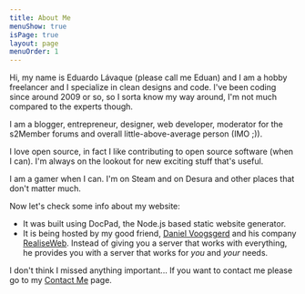 ```yaml
---
title: About Me
menuShow: true
isPage: true
layout: page
menuOrder: 1
---
```

Hi, my name is Eduardo Lávaque (please call me Eduan) and I am a hobby freelancer and I specialize in clean designs and code. I've been coding since around 2009 or so, so I sorta know my way around, I'm not much compared to the experts though.

I am a blogger, entrepreneur, designer, web developer, moderator for the s2Member forums and overall little-above-average person (IMO ;)).

I love open source, in fact I like contributing to open source software (when I can). I'm always on the lookout for new exciting stuff that's useful.

I am a gamer when I can. I'm on Steam and on Desura and other places that don't matter much.

Now let's check some info about my website:

- It was built using DocPad, the Node.js based static website generator.
- It is being hosted by my good friend, [Daniel Voogsgerd](https://github.com/DanielVoogsgerd) and his company [RealiseWeb](http://realiseweb.nl). Instead of giving you a server that works with everything, he provides you with a server that works for *you* and *your* needs.

I don't think I missed anything important... If you want to contact me please go to my [Contact Me](/contact.html) page.
